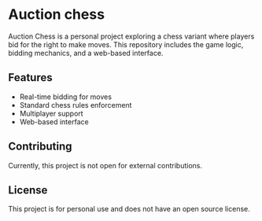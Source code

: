 # Auction chess
Auction Chess is a personal project exploring a chess variant where players bid for the right to make moves. This repository includes the game logic, bidding mechanics, and a web-based interface.

## Features

- Real-time bidding for moves
- Standard chess rules enforcement
- Multiplayer support
- Web-based interface

## Contributing

Currently, this project is not open for external contributions.

## License

This project is for personal use and does not have an open source license.
